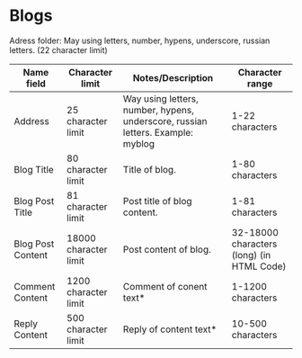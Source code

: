 # Blogs
Adress folder: May using letters, number, hypens, underscore, russian letters. (22 character limit)

| Name field | Character limit | Notes/Description | Character range |
|------------|-----------------|-------|-----------------|
|Address|25 character limit|Way using letters, number, hypens, underscore, russian letters. Example: myblog|1-22 characters|
|Blog Title|80 character limit|Title of blog.|1-80 characters|
|Blog Post Title | 81 character limit|Post title of blog content. | 1-81 characters
|Blog Post Content|18000 character limit| Post content of blog.|32-18000 characters (long) (in HTML Code)
|Comment Content | 1200 character limit|Comment of conent text*|1-1200 characters|
| Reply Content | 500 character limit | Reply of content text*|10-500 characters|